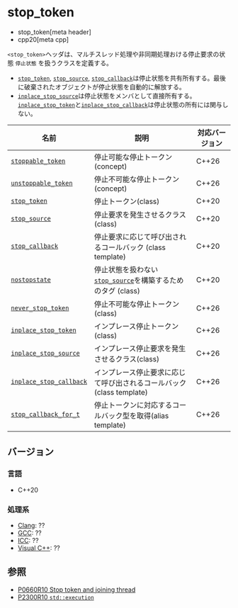 # stop_token
* stop_token[meta header]
* cpp20[meta cpp]

`<stop_token>`ヘッダは、マルチスレッド処理や非同期処理おける停止要求の状態 `停止状態` を扱うクラスを定義する。

- [`stop_token`](stop_token/stop_token.md), [`stop_source`](stop_token/stop_source.md), [`stop_callback`](stop_token/stop_callback.md)は停止状態を共有所有する。最後に破棄されたオブジェクトが停止状態を自動的に解放する。
- [`inplace_stop_source`](stop_token/inplace_stop_source.md.nolink)は停止状態をメンバとして直接所有する。[`inplace_stop_token`](stop_token/inplace_stop_token.md.nolink)と[`inplace_stop_callback`](stop_token/inplace_stop_callback.md.nolink)は停止状態の所有には関与しない。

| 名前 | 説明 | 対応バージョン |
|-----------------------------------------------|------------------------------|-------|
| [`stoppable_token`](stop_token/stoppable_token.md.nolink) | 停止可能な停止トークン(concept) | C++26 |
| [`unstoppable_token`](stop_token/unstoppable_token.md.nolink) | 停止不可能な停止トークン(concept) | C++26 |
| [`stop_token`](stop_token/stop_token.md)      | 停止トークン(class) | C++20 |
| [`stop_source`](stop_token/stop_source.md)    | 停止要求を発生させるクラス(class) | C++20 |
| [`stop_callback`](stop_token/stop_callback.md)| 停止要求に応じて呼び出されるコールバック (class template) | C++20 |
| [`nostopstate`](stop_token/nostopstate.md)    | 停止状態を扱わない[`stop_source`](stop_token/stop_source.md)を構築するためのタグ (class) | C++20 |
| [`never_stop_token`](stop_token/never_stop_token.md.nolink) | 停止不可能な停止トークン(class) | C++26 |
| [`inplace_stop_token`](stop_token/inplace_stop_token.md.nolink) | インプレース停止トークン(class) | C++26 |
| [`inplace_stop_source`](stop_token/inplace_stop_source.md.nolink) | インプレース停止要求を発生させるクラス(class) | C++26 |
| [`inplace_stop_callback`](stop_token/inplace_stop_callback.md.nolink) | インプレース停止要求に応じて呼び出されるコールバック(class template) | C++26 |
| [`stop_callback_for_t`](stop_token/stop_callback_for_t.md.nolink) | 停止トークンに対応するコールバック型を取得(alias template) | C++26 |


## バージョン
### 言語
- C++20

### 処理系

- [Clang](/implementation.md#clang): ??
- [GCC](/implementation.md#gcc): ??
- [ICC](/implementation.md#icc): ??
- [Visual C++](/implementation.md#visual_cpp): ??

## 参照
- [P0660R10 Stop token and joining thread](http://www.open-std.org/jtc1/sc22/wg21/docs/papers/2019/p0660r10.pdf)
- [P2300R10 `std::execution`](https://www.open-std.org/jtc1/sc22/wg21/docs/papers/2024/p2300r10.html)
